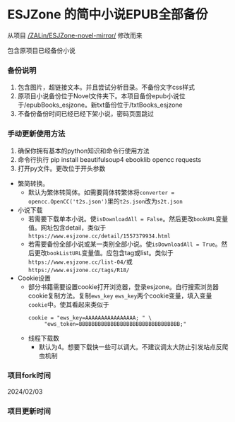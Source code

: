 # ESJZone 的简中小说EPUB全部备份

从项目 [/ZALin/ESJZone-novel-mirror/](https://github.com/ZALin/ESJZone-novel-mirror/tree/main) 修改而来

包含原项目已经备份小说

### 备份说明
1. 包含图片，超链接文本。并且尝试分析目录。不备份文字css样式
2. 原项目小说备份位于Novel文件夹下。本项目备份epub小说位于/epubBooks_esjzone。新txt备份位于/txtBooks_esjzone
3. 不备份备份时间已经已经下架小说，密码页面跳过

### 手动更新使用方法
1. 确保你拥有基本的python知识和命令行使用方法
2. 命令行执行 pip install beautifulsoup4 ebooklib opencc requests
3. 打开py文件。更改位于开头参数
- 繁简转换。
  - 默认为繁体转简体。如需要简体转繁体将`converter = opencc.OpenCC('t2s.json')`里的`t2s.json`改为`s2t.json`
- 小说下载
  - 若需要下载单本小说。使`isDownloadAll = False`。然后更改`bookURL`变量值。网址包含detail，类似于`https://www.esjzone.cc/detail/1557379934.html`
  - 若需要备份全部小说或某一类别全部小说。使`isDownloadAll = True`。然后更改`bookListURL`变量值。应包含tag或list。类似于`https://www.esjzone.cc/list-04/`或 `https://www.esjzone.cc/tags/R18/`
- Cookie设置
  - 部分书籍需要设置cookie打开浏览器，登录esjzone。自行搜索浏览器cookie复制方法。复制`ews_key` `ews_key`两个cookie变量，填入变量`cookie`中。使其看起来类似于
    ```
    cookie = "ews_key=AAAAAAAAAAAAAAAA; " \
         "ews_token=BBBBBBBBBBBBBBBBBBBBBBBBBBBBBBBB;"
    ```
  - 线程下载数
    - 默认为4。想要下载快一些可以调大。不建议调太大防止引发站点反爬虫机制

### 项目fork时间
2024/02/03
### 项目更新时间
